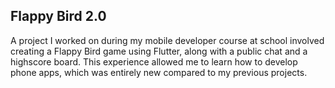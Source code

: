 ## Flappy Bird 2.0

A project I worked on during my mobile developer course at school involved creating a Flappy Bird game using Flutter, along with a public chat and a highscore board. This experience allowed me to learn how to develop phone apps, which was entirely new compared to my previous projects.
